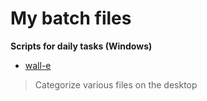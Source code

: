 # My batch files
**Scripts for daily tasks (Windows)**
- [wall-e](https://github.com/Isaacnia/my-batch-files/blob/master/wall-e.bat "wall-e")
> 	Categorize various files on the desktop
